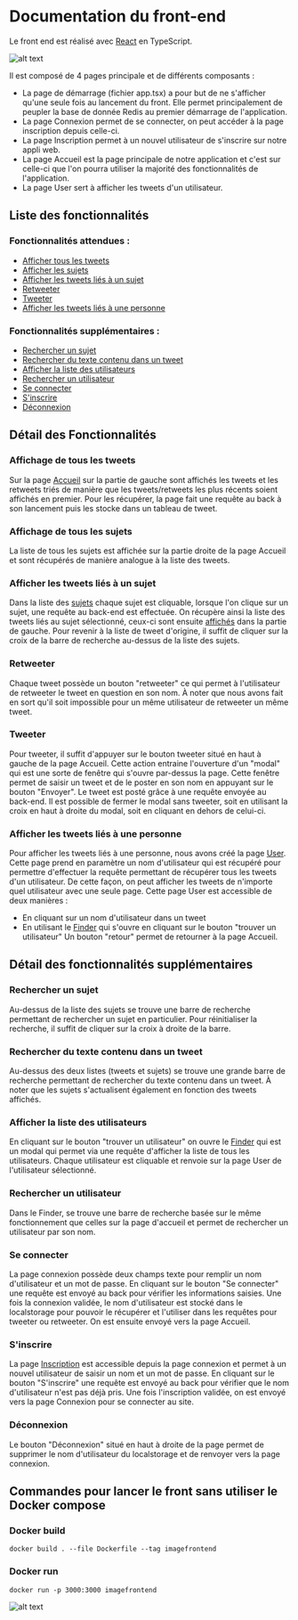 

# Documentation du front-end

Le front end est réalisé avec [React](https://reactjs.org/) en TypeScript.

![alt text](https://github.com/benjamin-milhet/4A_ILC_GHYS_MILHET_CLOUD_COMPUTING/blob/main/images/meme5.jpg?raw=true)

Il est composé de 4 pages principale et de différents composants :
 - La page de démarrage (fichier app.tsx) a pour but de ne s'afficher qu'une seule fois au lancement du front. Elle permet principalement de peupler la base de donnée Redis au premier démarrage de l'application.
 - La page Connexion permet de se connecter, on peut accéder à la page inscription depuis celle-ci.
 - La page Inscription permet à un nouvel utilisateur de s'inscrire sur notre appli web.
 - La page Accueil est la page principale de notre application et c'est sur celle-ci que l'on pourra utiliser la majorité des fonctionnalités de l'application.
 - La page User sert à afficher les tweets d'un utilisateur.



## Liste des fonctionnalités


### Fonctionnalités attendues :
- [Afficher tous les tweets](#affichage-de-tous-les-tweets)
- [Afficher les sujets](#affichage-de-tous-les-sujets)
- [Afficher les tweets liés à un sujet](#afficher-les-tweets-liés-à-un-sujet)
- [Retweeter](#retweeter)
- [Tweeter](#tweeter)
- [Afficher les tweets liés à une personne](#afficher-les-tweets-liés-à-une-personne)

### Fonctionnalités supplémentaires :
- [Rechercher un sujet](#rechercher-un-sujet)
- [Rechercher  du texte contenu dans un tweet](#rechercher-du-texte-contenu-dans-un-tweet)
- [Afficher la liste des utilisateurs](#afficher-la-liste-des-utilisateurs)
- [Rechercher un utilisateur](#rechercher-un-utilisateur)
- [Se connecter](#se-connecter)
- [S'inscrire](#sinscrire)
- [Déconnexion](#déconnexion)

## Détail des Fonctionnalités

### Affichage de tous les tweets
Sur la page [Accueil]() sur la partie de gauche sont affichés les tweets et les retweets triés de manière que les tweets/retweets les plus récents soient affichés en premier. Pour les récupérer, la page fait une requête au back à son lancement puis les stocke dans un tableau de tweet.

### Affichage de tous les sujets
La liste de tous les sujets est affichée sur la partie droite de la page Accueil et sont récupérés de manière analogue à la liste des tweets.

### Afficher les tweets liés à un sujet
Dans la liste des [sujets]() chaque sujet est cliquable, lorsque l'on clique sur un sujet, une requête au back-end est effectuée. On récupère ainsi la liste des tweets liés au sujet sélectionné, ceux-ci sont ensuite [affichés]() dans la partie de gauche.
Pour revenir à la liste de tweet d'origine, il suffit de cliquer sur la croix de la barre de recherche au-dessus de la liste des sujets.

### Retweeter
Chaque tweet possède un bouton "retweeter" ce qui permet à l'utilisateur de retweeter le tweet en question en son nom. À noter que nous avons fait en sort qu'il soit impossible pour un même utilisateur de retweeter un même tweet. 

### Tweeter
Pour tweeter, il suffit d'appuyer sur le bouton tweeter situé en haut à gauche de la page Accueil. Cette action entraine l'ouverture d'un "modal" qui est une sorte de fenêtre qui s'ouvre par-dessus la page. Cette fenêtre permet de saisir un tweet et de le poster en son nom en appuyant sur le bouton "Envoyer". Le tweet est posté grâce à une requête envoyée au back-end.
Il est possible de fermer le modal sans tweeter, soit en utilisant la croix en haut à droite du modal, soit en cliquant en dehors de celui-ci.

### Afficher les tweets liés à une personne
Pour afficher les tweets liés à une personne, nous avons créé la page [User](). Cette page prend en paramètre un nom d'utilisateur qui est récupéré pour permettre d'effectuer la requête permettant de récupérer tous les tweets d'un utilisateur. De cette façon, on peut afficher les tweets de n'importe quel utilisateur  avec une seule page.
Cette page User est accessible de deux manières :
- En cliquant sur un nom d'utilisateur dans un tweet 
- En utilisant le [Finder]() qui s'ouvre en cliquant sur le bouton "trouver un utilisateur"
Un bouton "retour" permet de retourner à la page Accueil.

## Détail des fonctionnalités supplémentaires

### Rechercher un sujet
Au-dessus de la liste des sujets se trouve une barre de recherche permettant de rechercher un sujet en particulier.
Pour réinitialiser la recherche, il suffit de cliquer sur la croix à droite de la barre.

### Rechercher du texte contenu dans un tweet 
Au-dessus des deux listes (tweets et sujets) se trouve une grande barre de recherche permettant de rechercher du texte contenu dans un tweet. À noter que les sujets s'actualisent également en fonction des tweets affichés.

### Afficher la liste des utilisateurs
En cliquant sur le bouton "trouver un utilisateur" on ouvre le [Finder]() qui est un modal qui permet via une requête d'afficher la liste de tous les utilisateurs. Chaque utilisateur est cliquable et renvoie sur la page User de l'utilisateur sélectionné.

### Rechercher un utilisateur
Dans le Finder, se trouve une barre de recherche basée sur le même fonctionnement que celles sur la page d'accueil et permet de rechercher un utilisateur par son nom.

### Se connecter
La page connexion possède deux champs texte pour remplir un nom d'utilisateur et un mot de passe.
En cliquant sur le bouton "Se connecter" une requête est envoyé au back pour vérifier les informations saisies.
Une fois la connexion validée, le nom d'utilisateur est stocké dans le localstorage pour pouvoir le récupérer et l'utiliser dans les requêtes pour tweeter ou retweeter.
On est ensuite envoyé vers la page Accueil.

### S'inscrire
La page [Inscription]() est accessible depuis la page connexion et permet à un nouvel utilisateur de saisir un nom et un mot de passe.
En cliquant sur le bouton "S'inscrire" une requête est envoyé au back pour vérifier que le nom d'utilisateur n'est pas déjà pris.
Une fois l'inscription validée, on est envoyé vers la page Connexion pour se connecter au site.

### Déconnexion
Le bouton "Déconnexion" situé en haut à droite de la page permet de supprimer le nom d'utilisateur du localstorage et de renvoyer vers la page connexion.


## Commandes pour lancer le front sans utiliser le Docker compose

### Docker build
```
docker build . --file Dockerfile --tag imagefrontend
```

### Docker run
```
docker run -p 3000:3000 imagefrontend 
```


![alt text](https://github.com/benjamin-milhet/4A_ILC_GHYS_MILHET_CLOUD_COMPUTING/blob/main/images/meme4.png?raw=true)
